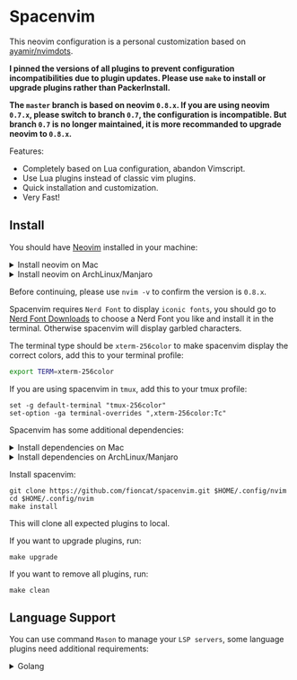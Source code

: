 # Spacenvim

This neovim configuration is a personal customization based on [ayamir/nvimdots](https://github.com/ayamir/nvimdots).

**I pinned the versions of all plugins to prevent configuration incompatibilities due to plugin updates. Please use `make` to install or upgrade plugins rather than PackerInstall.**

**The `master` branch is based on neovim `0.8.x`. If you are using neovim `0.7.x`, please switch to branch `0.7`, the configuration is incompatible. But branch `0.7` is no longer maintained, it is more recommanded to upgrade neovim to `0.8.x`.**

Features:

- Completely based on Lua configuration, abandon Vimscript.
- Use Lua plugins instead of classic vim plugins.
- Quick installation and customization.
- Very Fast!

## Install

You should have [Neovim](https://neovim.io) installed in your machine:

<details>
<summary>Install neovim on Mac</summary>

```shell
brew install neovim
```

</details>

<details>
<summary>Install neovim on ArchLinux/Manjaro</summary>

```shell
sudo pacman -S neovim
```

</details>

Before continuing, please use `nvim -v` to confirm the version is `0.8.x`.

Spacenvim requires `Nerd Font` to display `iconic fonts`, you should go to [Nerd Font Downloads](https://www.nerdfonts.com/font-downloads) to choose a Nerd Font you like and install it in the terminal. Otherwise spacenvim will display garbled characters.

The terminal type should be `xterm-256color` to make spacenvim display the correct colors, add this to your terminal profile:

```bash
export TERM=xterm-256color
```

If you are using spacenvim in `tmux`, add this to your tmux profile:

```tmux
set -g default-terminal "tmux-256color"
set-option -ga terminal-overrides ",xterm-256color:Tc"
```

Spacenvim has some additional dependencies:

<details>
<summary>Install dependencies on Mac</summary>

```shell
brew install sqlite3 fzf rg
```

</details>

<details>
<summary>Install dependencies on ArchLinux/Manjaro</summary>

```shell
sudo pacman -S sqlite3 fzf ripgrep xclip zip unzip
```

</details>

Install spacenvim:

```shell
git clone https://github.com/fioncat/spacenvim.git $HOME/.config/nvim
cd $HOME/.config/nvim
make install
```

This will clone all expected plugins to local.

If you want to upgrade plugins, run:

```shell
make upgrade
```

If you want to remove all plugins, run:

```shell
make clean
```

## Language Support

You can use command `Mason` to manage your `LSP servers`, some language plugins need additional requirements:

<details>
<summary>Golang</summary>

```shell
go install golang.org/x/tools/cmd/goimports@latest
go install github.com/fatih/gomodifytags@latest
go install github.com/go-delve/delve/cmd/dlv@latest
```

</details>
